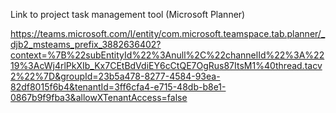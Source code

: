Link to project task management tool (Microsoft Planner)

https://teams.microsoft.com/l/entity/com.microsoft.teamspace.tab.planner/_djb2_msteams_prefix_3882636402?context=%7B%22subEntityId%22%3Anull%2C%22channelId%22%3A%2219%3AcWj4rlPkXIb_Kx7CEtBdVdiEY6cCtQE7OgRus87ItsM1%40thread.tacv2%22%7D&groupId=23b5a478-8277-4584-93ea-82df8015f6b4&tenantId=3ff6cfa4-e715-48db-b8e1-0867b9f9fba3&allowXTenantAccess=false